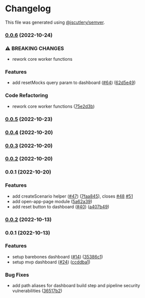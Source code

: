 # Changelog

This file was generated using [@jscutlery/semver](https://github.com/jscutlery/semver).

### [0.0.6](https://github.com/dynamicmsw/dynamic-msw/compare/v0.0.5...v0.0.6) (2022-10-24)

### ⚠ BREAKING CHANGES

- rework core worker functions

### Features

- add resetMocks query param to dashboard ([#64](https://github.com/dynamicmsw/dynamic-msw/issues/64)) ([62d5e49](https://github.com/dynamicmsw/dynamic-msw/commit/62d5e49399d9fdb9507d921abfd2baf541ef9311))

### Code Refactoring

- rework core worker functions ([75e2d3b](https://github.com/dynamicmsw/dynamic-msw/commit/75e2d3bcc69f013903bac757067f593b8a9c99e9))

### [0.0.5](https://github.com/dynamicmsw/dynamic-msw/compare/v0.0.4...v0.0.5) (2022-10-23)

### [0.0.4](https://github.com/dynamicmsw/dynamic-msw/compare/v0.0.3...v0.0.4) (2022-10-20)

### [0.0.3](https://github.com/dynamicmsw/dynamic-msw/compare/v0.0.2...v0.0.3) (2022-10-20)

### [0.0.2](https://github.com/dynamicmsw/dynamic-msw/compare/v0.0.1...v0.0.2) (2022-10-20)

### 0.0.1 (2022-10-20)

### Features

- add createScenario helper ([#47](https://github.com/dynamicmsw/dynamic-msw/issues/47)) ([7faa845](https://github.com/dynamicmsw/dynamic-msw/commit/7faa84584708aab3c57afc9deb6c62b563672e19)), closes [#48](https://github.com/dynamicmsw/dynamic-msw/issues/48) [#51](https://github.com/dynamicmsw/dynamic-msw/issues/51)
- add open-app-page module ([5a62a39](https://github.com/dynamicmsw/dynamic-msw/commit/5a62a39f1c0d3bb63b302d471989f0df3bfd5005))
- add reset button to dashboard ([#40](https://github.com/dynamicmsw/dynamic-msw/issues/40)) ([a407b49](https://github.com/dynamicmsw/dynamic-msw/commit/a407b490bb09f811afd12521e1903cff65e8ae48))

### [0.0.2](https://github.com/dynamicmsw/dynamic-msw/compare/v0.0.1...v0.0.2) (2022-10-13)

### 0.0.1 (2022-10-13)

### Features

- setup barebones dashboard ([#14](https://github.com/dynamicmsw/dynamic-msw/issues/14)) ([35386c1](https://github.com/dynamicmsw/dynamic-msw/commit/35386c13b40e808fdb090f2d0dc6f1a8fcd0ac4b))
- setup mvp dashboard ([#24](https://github.com/dynamicmsw/dynamic-msw/issues/24)) ([ccddba1](https://github.com/dynamicmsw/dynamic-msw/commit/ccddba15f33fc0c0b91ca4bb55ce8f0a3fb272a0))

### Bug Fixes

- add path aliases for dashboard build step and pipeline security vulnerabilities ([36517b2](https://github.com/dynamicmsw/dynamic-msw/commit/36517b2988ffc067a96c8ef4c10d440b02d4465c))
